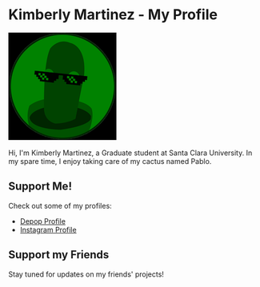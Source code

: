 # Kimberly Martinez - My Profile

![Profile Picture](green_terminal_new_image.png)

Hi, I'm Kimberly Martinez, a Graduate student at Santa Clara University. In my spare time, I enjoy taking care of my cactus named Pablo.

## Support Me!

Check out some of my profiles:

- [Depop Profile](https://www.depop.com/amazon_alexa_/)
- [Instagram Profile](https://www.instagram.com/hey_alexa02/)

## Support my Friends

Stay tuned for updates on my friends' projects!
